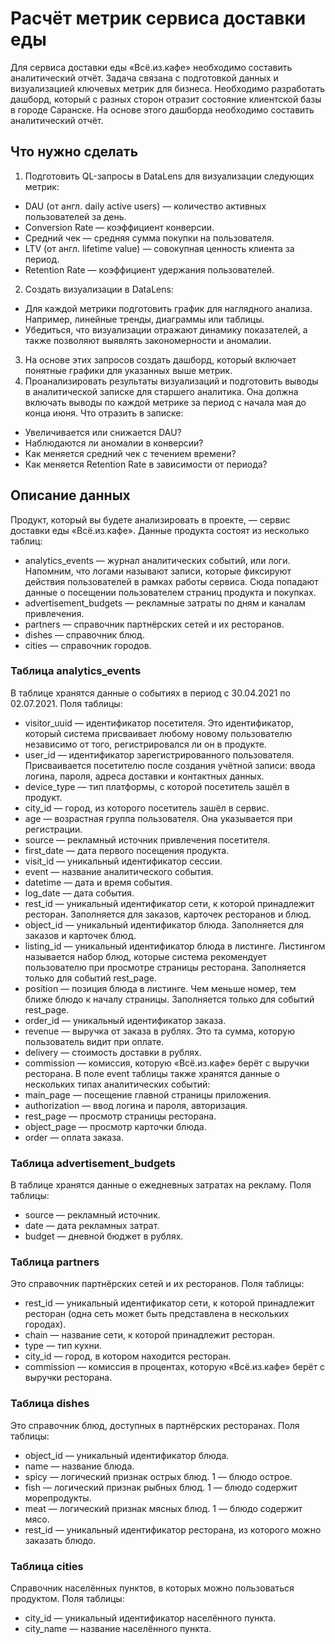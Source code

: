 # Расчёт метрик сервиса доставки еды
Для сервиса доставки еды «Всё.из.кафе» необходимо составить аналитический отчёт. Задача связана с подготовкой данных и визуализацией ключевых метрик для бизнеса. Необходимо разработать дашборд, который с разных сторон отразит состояние клиентской базы в городе Саранске. На основе этого дашборда необходимо составить аналитический отчёт.
## Что нужно сделать

1. Подготовить QL-запросы в DataLens для визуализации следующих метрик:
- DAU (от англ. daily active users) — количество активных пользователей за день.
- Conversion Rate — коэффициент конверсии.
- Средний чек — средняя сумма покупки на пользователя.
- LTV (от англ. lifetime value) — совокупная ценность клиента за период.
- Retention Rate — коэффициент удержания пользователей.
2. Создать визуализации в DataLens:
- Для каждой метрики подготовить график для наглядного анализа. Например, линейные тренды, диаграммы или таблицы.
- Убедиться, что визуализации отражают динамику показателей, а также позволяют выявлять закономерности и аномалии.
3. На основе этих запросов создать дашборд, который включает понятные графики для указанных выше метрик.
4. Проанализировать результаты визуализаций и подготовить выводы в аналитической записке для старшего аналитика. Она должна включать выводы по каждой метрике за период с начала мая до конца июня. Что отразить в записке:
- Увеличивается или снижается DAU?
- Наблюдаются ли аномалии в конверсии?
- Как меняется средний чек с течением времени?
- Как меняется Retention Rate в зависимости от периода?

## Описание данных
Продукт, который вы будете анализировать в проекте, — сервис доставки еды «Всё.из.кафе». Данные продукта состоят из несколько таблиц:
- analytics_events — журнал аналитических событий, или логи. Напомним, что логами называют записи, которые фиксируют действия пользователей в рамках работы сервиса. Сюда попадают данные о посещении пользователем страниц продукта и покупках.
- advertisement_budgets — рекламные затраты по дням и каналам привлечения.
- partners — справочник партнёрских сетей и их ресторанов.
- dishes — справочник блюд.
- cities — справочник городов.
### Таблица analytics_events
В таблице хранятся данные о событиях в период с 30.04.2021 по 02.07.2021. Поля таблицы:
- visitor_uuid — идентификатор посетителя. Это идентификатор, который система присваивает любому новому пользователю независимо от того, регистрировался ли он в продукте.
- user_id — идентификатор зарегистрированного пользователя. Присваивается посетителю после создания учётной записи: ввода логина, пароля, адреса доставки и контактных данных.
- device_type — тип платформы, с которой посетитель зашёл в продукт.
- city_id — город, из которого посетитель зашёл в сервис.
- age — возрастная группа пользователя. Она указывается при регистрации.
- source — рекламный источник привлечения посетителя.
- first_date — дата первого посещения продукта.
- visit_id — уникальный идентификатор сессии.
- event — название аналитического события.
- datetime — дата и время события.
- log_date — дата события.
- rest_id — уникальный идентификатор сети, к которой принадлежит ресторан. Заполняется для заказов, карточек ресторанов и блюд.
- object_id — уникальный идентификатор блюда. Заполняется для заказов и карточек блюд.
- listing_id — уникальный идентификатор блюда в листинге. Листингом называется набор блюд, которые система рекомендует пользователю при просмотре страницы ресторана. Заполняется только для событий rest_page.
- position — позиция блюда в листинге. Чем меньше номер, тем ближе блюдо к началу страницы. Заполняется только для событий rest_page.
- order_id — уникальный идентификатор заказа.
- revenue — выручка от заказа в рублях. Это та сумма, которую пользователь видит при оплате.
- delivery — стоимость доставки в рублях.
- commission — комиссия, которую «Всё.из.кафе» берёт с выручки ресторана.
В поле event таблицы также хранятся данные о нескольких типах аналитических событий:
- main_page — посещение главной страницы приложения.
- authorization — ввод логина и пароля, авторизация.
- rest_page — просмотр страницы ресторана.
- object_page — просмотр карточки блюда.
- order — оплата заказа.
### Таблица advertisement_budgets
В таблице хранятся данные о ежедневных затратах на рекламу. Поля таблицы:
- source — рекламный источник.
- date — дата рекламных затрат.
- budget — дневной бюджет в рублях.
### Таблица partners
Это справочник партнёрских сетей и их ресторанов. Поля таблицы:
- rest_id — уникальный идентификатор сети, к которой принадлежит ресторан (одна сеть может быть представлена в нескольких городах).
- chain — название сети, к которой принадлежит ресторан.
- type — тип кухни.
- city_id — город, в котором находится ресторан.
- commission — комиссия в процентах, которую «Всё.из.кафе» берёт с выручки ресторана.
### Таблица dishes
Это справочник блюд, доступных в партнёрских ресторанах. Поля таблицы:
- object_id — уникальный идентификатор блюда.
- name — название блюда.
- spicy — логический признак острых блюд. 1 — блюдо острое.
- fish — логический признак рыбных блюд. 1 — блюдо содержит морепродукты.
- meat — логический признак мясных блюд. 1 — блюдо содержит мясо.
- rest_id — уникальный идентификатор ресторана, из которого можно заказать блюдо.
### Таблица cities
Справочник населённых пунктов, в которых можно пользоваться продуктом. Поля таблицы:
- city_id — уникальный идентификатор населённого пункта.
- city_name — название населённого пункта.



